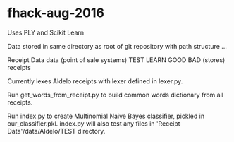 # fhack-aug-2016

Uses PLY and Scikit Learn

Data stored in same directory as root of git repository with path structure ...

Receipt Data
  data
    (point of sale systems)
      TEST
      LEARN
        GOOD
        BAD
      (stores)
        receipts

Currently lexes Aldelo receipts with lexer defined in lexer.py.

Run get_words_from_receipt.py to build common words dictionary from all receipts.

Run index.py to create Multinomial Naive Bayes classifier, pickled in our_classifier.pkl.
index.py will also test any files in 'Receipt Data'/data/Aldelo/TEST directory.


